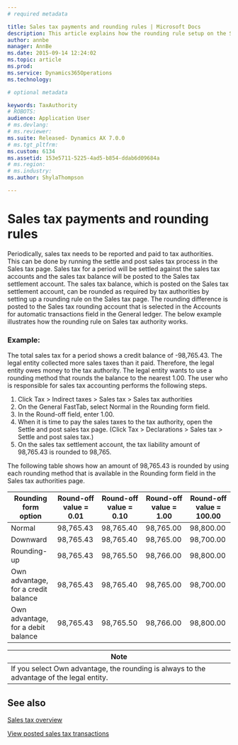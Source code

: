 ```yaml
---
# required metadata

title: Sales tax payments and rounding rules | Microsoft Docs
description: This article explains how the rounding rule setup on the Sales tax authorities works and rounding the sales tax balance during the Settle and post sales tax job.
author: annbe
manager: AnnBe
ms.date: 2015-09-14 12:24:02
ms.topic: article
ms.prod: 
ms.service: Dynamics365Operations
ms.technology: 

# optional metadata

keywords: TaxAuthority
# ROBOTS: 
audience: Application User
# ms.devlang: 
# ms.reviewer: 
ms.suite: Released- Dynamics AX 7.0.0
# ms.tgt_pltfrm: 
ms.custom: 6134
ms.assetid: 153e5711-5225-4ad5-b854-ddab6d09684a
# ms.region: 
# ms.industry: 
ms.author: ShylaThompson

---
```


# Sales tax payments and rounding rules

Periodically, sales tax needs to be reported and paid to tax authorities. This can be done by running the settle and post sales tax process in the Sales tax page. Sales tax for a period will be settled against the sales tax accounts and the sales tax balance will be posted to the Sales tax settlement account. The sales tax balance, which is posted on the Sales tax settlement account, can be rounded as required by tax authorities by setting up a rounding rule on the Sales tax page. The rounding difference is posted to the Sales tax rounding account that is selected in the Accounts for automatic transactions field in the General ledger. The below example illustrates how the rounding rule on Sales tax authority works.
### Example:

The total sales tax for a period shows a credit balance of -98,765.43. The legal entity collected more sales taxes than it paid. Therefore, the legal entity owes money to the tax authority. The legal entity wants to use a rounding method that rounds the balance to the nearest 1.00. The user who is responsible for sales tax accounting performs the following steps.
1.  Click Tax &gt; Indirect taxes &gt; Sales tax &gt; Sales tax authorities
2.  On the General FastTab, select Normal in the Rounding form field.
3.  In the Round-off field, enter 1.00.
4.  When it is time to pay the sales taxes to the tax authority, open the Settle and post sales tax page. (Click Tax &gt; Declarations &gt; Sales tax &gt; Settle and post sales tax.)
5.  On the sales tax settlement account, the tax liability amount of 98,765.43 is rounded to 98,765.

The following table shows how an amount of 98,765.43 is rounded by using each rounding method that is available in the Rounding form field in the Sales tax authorities page.

| Rounding form option                | Round-off value = 0.01 | Round-off value = 0.10 | Round-off value = 1.00 | Round-off value = 100.00 |
|-------------------------------------|------------------------|------------------------|------------------------|--------------------------|
| Normal                              | 98,765.43              | 98,765.40              | 98,765.00              | 98,800.00                |
| Downward                            | 98,765.43              | 98,765.40              | 98,765.00              | 98,700.00                |
| Rounding-up                         | 98,765.43              | 98,765.50              | 98,766.00              | 98,800.00                |
| Own advantage, for a credit balance | 98,765.43              | 98,765.40              | 98,765.00              | 98,700.00                |
| Own advantage, for a debit balance  | 98,765.43              | 98,765.50              | 98,766.00              | 98,800.00                |

| **Note**                                                                                  |
|-------------------------------------------------------------------------------------------|
| If you select Own advantage, the rounding is always to the advantage of the legal entity. |



See also
--------

[Sales tax overview](http://ax.help.dynamics.com/en/wiki/indirect-taxes-in-microsoft-dynamics-ax-overview)

[View posted sales tax transactions](http://ax.help.dynamics.com/en/wiki/view-posted-sales-tax-transactions/)

